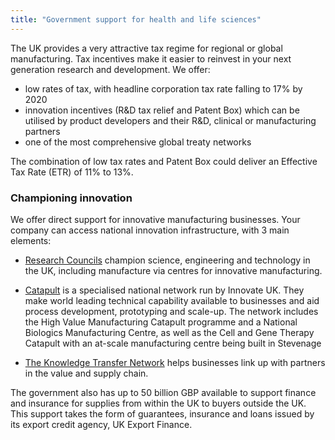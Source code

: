 ```yaml
---
title: "Government support for health and life sciences"
---
```

The UK provides a very attractive tax regime for regional or global manufacturing. Tax incentives make it easier to reinvest in your next generation research and development. We offer:

- low rates of tax, with headline corporation tax rate falling to 17% by 2020
- innovation incentives (R&D tax relief and Patent Box) which can be utilised by product developers and their R&D, clinical or manufacturing partners
- one of the most comprehensive global treaty networks

The combination of low tax rates and Patent Box could deliver an Effective Tax Rate (ETR) of 11% to 13%.

### Championing innovation

We offer direct support for innovative manufacturing businesses. Your company can access national innovation infrastructure, with 3 main elements:

- [Research Councils](http://www.rcuk.ac.uk/) champion science, engineering and technology in the UK, including manufacture via centres for innovative manufacturing.

- [Catapult](https://catapult.org.uk/) is a specialised national network run by Innovate UK. They make world leading technical capability available to businesses and aid process development, prototyping and scale-up. The network includes the High Value Manufacturing Catapult programme and a National Biologics Manufacturing Centre, as well as the Cell and Gene Therapy Catapult with an at-scale manufacturing centre being built in Stevenage

- [The Knowledge Transfer Network](http://www.ktn-uk.co.uk/) helps businesses link up with partners in the value and supply chain. 

The government also has up to 50 billion GBP available to support finance and insurance for   supplies from within the UK to buyers outside the UK. This support takes the form of guarantees, insurance and loans issued by its export credit agency, UK Export Finance.
